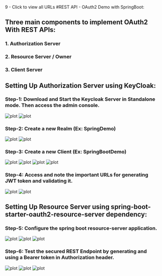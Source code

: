 9 - Click to  view all URLs
#REST API - OAuth2 Demo with SpringBoot:

## Three main components to implement OAuth2 With REST APIs:
### 1. Authorization Server 
### 2. Resource Server / Owner
### 3. Client Server


## Setting Up Authorization Server using KeyCloak:

### Step-1: Download and Start the Keycloak Server in Standalone mode. Then access the admin console.
![plot](./keycloak-auth-server/1.png)
![plot](./keycloak-auth-server/2.png)

### Step-2: Create a new Realm (Ex: SpringDemo)
![plot](./keycloak-auth-server/3.png)
![plot](./keycloak-auth-server/4.png)

### Step-3: Create a new Client (Ex: SpringBootDemo)
![plot](./keycloak-auth-server/5.png)
![plot](./keycloak-auth-server/6.png)
![plot](./keycloak-auth-server/7.png)
![plot](./keycloak-auth-server/8.png)

### Step-4: Access and note the important URLs for generating JWT token and validating it.
![plot](./keycloak-auth-server/9.png)
![plot](./keycloak-auth-server/10.png)

## Setting Up Resource Server using spring-boot-starter-oauth2-resource-server dependency:

### Step-5: Configure the spring boot resource-server application.
![plot](./keycloak-auth-server/11.png)
![plot](./keycloak-auth-server/12.png)
![plot](./keycloak-auth-server/13.png)

### Step-6: Test the secured REST Endpoint by generating and using a Bearer token in Authorization header.
![plot](./keycloak-auth-server/14.png)
![plot](./keycloak-auth-server/15.png)
![plot](./keycloak-auth-server/16.png)


